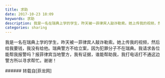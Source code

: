 ```yaml
---
title: 求助
date: 2017-10-23 18:09
keywords: 求助
description: 我是一名在瑞典上学的学生，昨天被一菲律宾人敲诈勒索。她上传我的视频，然后给我要钱，我没有给他。瑞典警方不给立案，因为犯罪分子不在瑞典。我请求各位能帮我报警吗？报菲律宾当地警方，我有证据，谁能帮助我，我打电话打不通这边警方所以寻求帮忙。谢谢！
categories: sharing
---
```

<td class="t_f" id="postmessage_943620">

我是一名在瑞典上学的学生，昨天被一菲律宾人敲诈勒索。她上传我的视频，然后给我要钱，我没有给他。瑞典警方不给立案，因为犯罪分子不在瑞典。我请求各位能帮我报警吗？报菲律宾当地警方，我有证据，谁能帮助我，我打电话打不通这边警方所以寻求帮忙。谢谢！<br/>
</td>
###### 转载自[菲龙网]